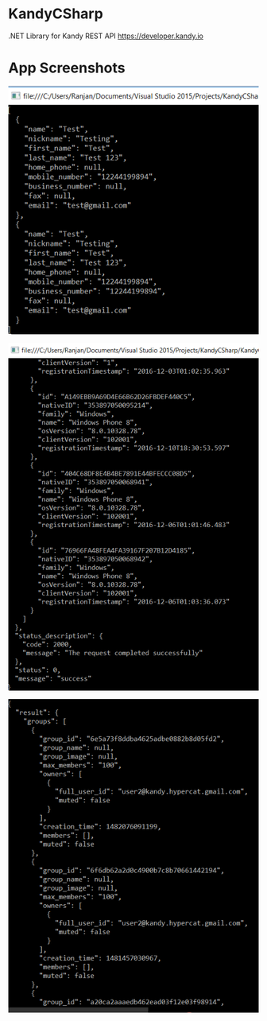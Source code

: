 # KandyCSharp

.NET Library for Kandy REST API https://developer.kandy.io

# App Screenshots

![text](/KandyContacts.png)

![text](/KandyDevices.png)

![text](/KandyGroupInfo.png)

